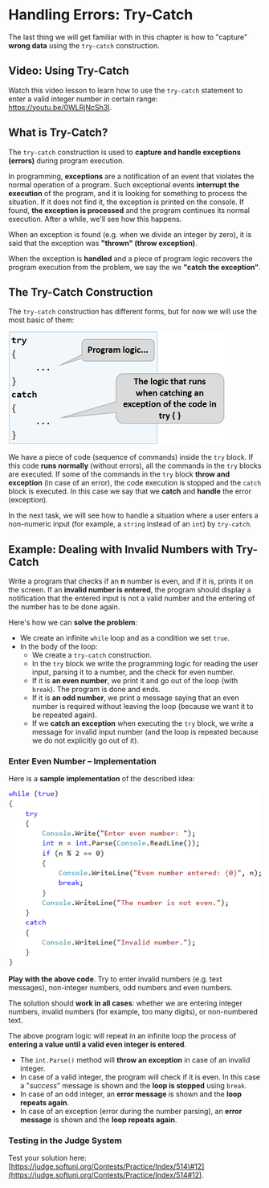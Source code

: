 # Handling Errors: Try-Catch

The last thing we will get familiar with in this chapter is how to "capture" **wrong data** using the `try-catch` construction.

## Video: Using Try-Catch

Watch this video lesson to learn how to use the `try-catch` statement to enter a valid integer number in certain range: https://youtu.be/0WLRjNcSh3I.

## What is Try-Catch?

The `try-catch` construction is used to **capture and handle exceptions \(errors\)** during program execution.

In programming, **exceptions** are a notification of an event that violates the normal operation of a program. Such exceptional events **interrupt the execution** of the program, and it is looking for something to process the situation. If it does not find it, the exception is printed on the console. If found, **the exception is processed** and the program continues its normal execution. After a while, we'll see how this happens.

When an exception is found \(e.g. when we divide an integer by zero\), it is said that the exception was **"thrown" \(throw exception\)**.

When the exception is **handled** and a piece of program logic recovers the program execution from the problem, we say the we **"catch the exception"**.

## The Try-Catch Construction

The `try-catch` construction has different forms, but for now we will use the most basic of them:

![](/assets/chapter-7-images/00.Try...catch-01.png)

We have a piece of code \(sequence of commands\) inside the `try` block. If this code **runs normally** \(without errors\), all the commands in the `try` blocks are executed. If some of the commands in the `try` block **throw and exception** \(in case of an error\), the code execution is stopped and the `catch` block is executed. In this case we say that we **catch** and **handle** the error \(exception\).

In the next task, we will see how to handle a situation where a user enters a non-numeric input \(for example, a `string` instead of an `int`\) by `try-catch`.

## Example: Dealing with Invalid Numbers with Try-Catch

Write a program that checks if an **n** number is even, and if it is, prints it on the screen. If an **invalid number is entered**, the program should display a notification that the entered input is not a valid number and the entering of the number has to be done again.

Here's how we can **solve the problem**:

* We create an infinite `while` loop and as a condition we set `true`.
* In the body of the loop:
  * We create a `try-catch` construction.
  * In the `try` block we write the programming logic for reading the user input, parsing it to a number, and the check for even number.
  * If it is **an even number**, we print it and go out of the loop \(with `break`\). The program is done and ends.
  * If it is **an odd number**, we print a message saying that an even number is required without leaving the loop \(because we want it to be repeated again\).
  * If we **catch an exception** when executing the `try` block, we write a message for invalid input number \(and the loop is repeated because we do not explicitly go out of it\).

### Enter Even Number – Implementation

Here is a **sample implementation** of the described idea:

![](/assets/chapter-7-images/11.Wrong-numbers-try-catch-01.png)

**Play with the above code**. Try to enter invalid numbers \(e.g. text messages\), non-integer numbers, odd numbers and even numbers.

The solution should **work in all cases**: whether we are entering integer numbers, invalid numbers \(for example, too many digits\), or non-numbered text.

The above program logic will repeat in an infinite loop the process of **entering a value until a valid even integer is entered**.

* The `int.Parse()` method will **throw an exception** in case of an invalid integer. 
* In case of a valid integer, the program will check if it is even. In this case a "_success_" message is shown and the **loop is stopped** using `break`. 
* In case of an odd integer, an **error message** is shown and the **loop repeats again**. 
* In case of an exception \(error during the number parsing\), an **error message** is shown and the **loop repeats again**.

### Testing in the Judge System

Test your solution here: [https://judge.softuni.org/Contests/Practice/Index/514\#12](https://judge.softuni.org/Contests/Practice/Index/514#12).

